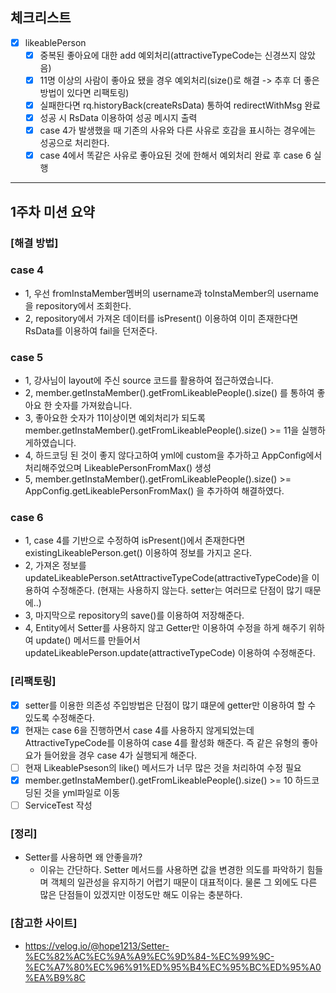 ## 체크리스트

- [x] likeablePerson
    - [x] 중복된 좋아요에 대한 add 예외처리(attractiveTypeCode는 신경쓰지 않았음)
    - [x] 11명 이상의 사람이 좋아요 됐을 경우 예외처리(size()로 해결 -> 추후 더 좋은방법이 있다면 리팩토링)
    - [x] 실패한다면 rq.historyBack(createRsData) 통하여 redirectWithMsg 완료
    - [x] 성공 시 RsData 이용하여 성공 메시지 출력
    - [x] case 4가 발생했을 때 기존의 사유와 다른 사유로 호감을 표시하는 경우에는 성공으로 처리한다.
    - [x] case 4에서 똑같은 사유로 좋아요된 것에 한해서 예외처리 완료 후 case 6 실행

---
## 1주차 미션 요약

### [해결 방법]

### case 4
- 1, 우선 fromInstaMember멤버의 username과 toInstaMember의 username을 repository에서 조회한다.
- 2, repository에서 가져온 데이터를 isPresent() 이용하여 이미 존재한다면 RsData를 이용하여 fail을 던저준다.

### case 5
- 1, 강사님이 layout에 주신 source 코드를 활용하여 접근하였습니다.
- 2, member.getInstaMember().getFromLikeablePeople().size() 를 통하여 좋아요 한 숫자를 가져왔습니다.
- 3, 좋아요한 숫자가 11이상이면 예외처리가 되도록 member.getInstaMember().getFromLikeablePeople().size() >= 11을 실행하게하였습니다.
- 4, 하드코딩 된 것이 좋지 않다고하여 yml에 custom을 추가하고 AppConfig에서 처리해주었으며 LikeablePersonFromMax() 생성
- 5, member.getInstaMember().getFromLikeablePeople().size() >= AppConfig.getLikeablePersonFromMax() 을 추가하여 해결하였다.

### case 6
- 1, case 4를 기반으로 수정하여 isPresent()에서 존재한다면 existingLikeablePerson.get() 이용하여 정보를 가지고 온다.
- 2, 가져온 정보를 updateLikeablePerson.setAttractiveTypeCode(attractiveTypeCode)을 이용하여 수정해준다. (현재는 사용하지 않는다. setter는 여러므로 단점이 많기 때문에..)
- 3, 마지막으로 repository의 save()를 이용하여 저장해준다.
- 4, Entity에서 Setter를 사용하지 않고 Getter만 이용하여 수정을 하게 해주기 위하여 update() 메서드를 만들어서 updateLikeablePerson.update(attractiveTypeCode) 이용하여 수정해준다. 

### [리팩토링]
- [x] setter를 이용한 의존성 주입방법은 단점이 많기 떄문에 getter만 이용하여 할 수 있도록 수정해준다.
- [x] 현재는 case 6을 진행하면서 case 4를 사용하지 않게되었는데 AttractiveTypeCode를 이용하여 case 4를 활성화 해준다. 즉 같은 유형의 좋아요가 들어왔을 경우 case 4가 실행되게 해준다.
- [ ] 현재 LikeablePseson의 like() 메서드가 너무 많은 것을 처리하여 수정 필요
- [x] member.getInstaMember().getFromLikeablePeople().size() >= 10 하드코딩된 것을 yml파일로 이동
- [ ] ServiceTest 작성

### [정리]
- Setter를 사용하면 왜 안좋을까?
  - 이유는 간단하다. Setter 메서드를 사용하면 값을 변경한 의도를 파악하기 힘들며 객체의 일관성을 유지하기 어렵기 때문이 대표적이다. 물론 그 외에도 다른 많은 단점들이 있겠지만 이정도만 해도 이유는 충분하다.
  
### [참고한 사이트]
- https://velog.io/@hope1213/Setter-%EC%82%AC%EC%9A%A9%EC%9D%84-%EC%99%9C-%EC%A7%80%EC%96%91%ED%95%B4%EC%95%BC%ED%95%A0%EA%B9%8C